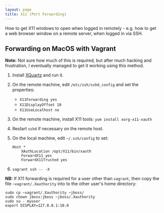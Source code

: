 ```yaml
---
layout: page
title: X11 (Port Forwarding)
---
```


How to get X11 windows to open when logged in remotely - e.g. how to get a web browser window on a remote server, when logged in via SSH.

## Forwarding on MacOS with Vagrant

**Note:** Not sure how much of this is required, but after much hacking and frustration, I eventually managed to get it working using this method.

1.  Install [XQuartz][1] and run it.

1.  On the remote machine, edit `/etc/ssh/sshd_config` and set the properties:
    - `X11Forwarding yes`
    - `X11DisplayOffset 10`
    - `X11UseLocalhost no`

1.  On the remote machine, install X11 tools: `yum install xorg-x11-xauth`

1.  Restart `sshd` if necessary on the remote host.

1.  On the local machine, edit `~/.ssh/config` to set:

        Host *
            XAuthLocation /opt/X11/bin/xauth
            ForwardX11 yes
            ForwardX11Trusted yes

1.  `vagrant ssh -- -X`

**NB:** If X11 forwarding is required for a user other than `vagrant`, then copy the file `~vagrant/.Xauthority` into to the other user's home directory:

    sudo cp ~vagrant/.Xauthority ~jboss/
    sudo chown jboss:jboss ~jboss/.Xauthority
    sudo su - myuser
    export DISPLAY=127.0.0.1:10.0


[1]: https://www.xquartz.org
